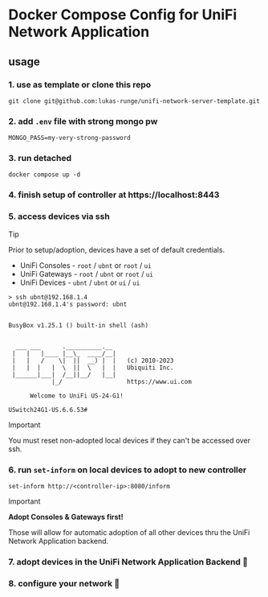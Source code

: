# Docker Compose Config for UniFi Network Application

## usage

### 1. use as template or clone this repo
```
git clone git@github.com:lukas-runge/unifi-network-server-template.git
```

### 2. add `.env` file with strong mongo pw
```
MONGO_PASS=my-very-strong-password
```

### 3. run detached
```
docker compose up -d
```

### 4. finish setup of controller at https://localhost:8443

### 5. access devices via ssh
> [!TIP]
> Prior to setup/adoption, devices have a set of default credentials. 
> - UniFi Consoles - `root` / `ubnt` or `root` / `ui`
> - UniFi Gateways - `root` / `ubnt` or `root` / `ui`
> - UniFi Devices - `ubnt` / `ubnt` or `ui` / `ui`

```
> ssh ubnt@192.168.1.4
ubnt@192.168.1.4's password: ubnt


BusyBox v1.25.1 () built-in shell (ash)


  ___ ___      .__________.__
 |   |   |____ |__\_  ____/__|
 |   |   /    \|  ||  __) |  |   (c) 2010-2023
 |   |  |   |  \  ||  \   |  |   Ubiquiti Inc.
 |______|___|  /__||__/   |__|
            |_/                  https://www.ui.com

      Welcome to UniFi US-24-G1!

USwitch24G1-US.6.6.53# 
```

> [!IMPORTANT]  
> You must reset non-adopted local devices if they can't be accessed over ssh.

### 6. run `set-inform` on local devices to adopt to new controller
```
set-inform http://<controller-ip>:8080/inform
```

> [!IMPORTANT]
> **Adopt Consoles & Gateways first!**
> 
> Those will allow for automatic adoption of all other devices thru the UniFi Network Application backend.

### 7. adopt devices in the UniFi Network Application Backend 🥳

### 8. configure your network 🚀